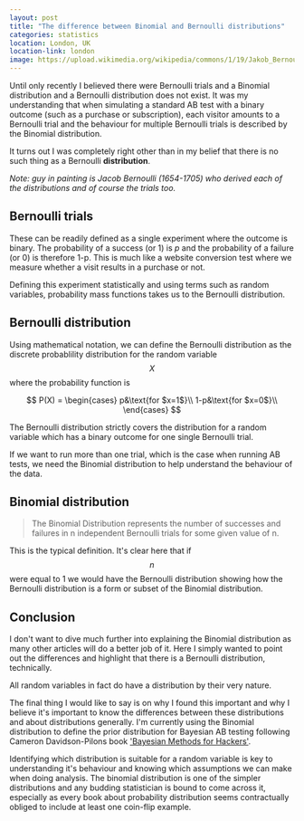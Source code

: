 ```yaml
---
layout: post
title: "The difference between Binomial and Bernoulli distributions"
categories: statistics
location: London, UK
location-link: london
image: https://upload.wikimedia.org/wikipedia/commons/1/19/Jakob_Bernoulli.jpg
---
```


Until only recently I believed there were Bernoulli trials and a Binomial distribution and a Bernoulli distribution does not exist. It was my understanding that when simulating a standard AB test with a binary outcome (such as a purchase or subscription), each visitor amounts to a Bernoulli trial and the behaviour for multiple Bernoulli trials is described by the Binomial distribution.

It turns out I was completely right other than in my belief that there is no such thing as a Bernoulli **distribution**.

_Note: guy in painting is Jacob Bernoulli (1654-1705) who derived each of the distributions and of course the trials too._

<!--description-->

## Bernoulli trials

These can be readily defined as a single experiment where the outcome is binary. The probability of a success (or 1) is $p$ and the probability of a failure (or 0) is therefore 1-p. This is much like a website conversion test where we measure whether a visit results in a purchase or not.

Defining this experiment statistically and using terms such as random variables, probability mass functions takes us to the Bernoulli distribution.

## Bernoulli distribution

Using mathematical notation, we can define the Bernoulli distribution as the discrete probablility distribution for the random variable $$X$$ where the probability function is

$$
P(X) =
\begin{cases}
p&\text{for $x=1$}\\
1-p&\text{for $x=0$}\\
\end{cases}
$$

The Bernoulli distribution strictly covers the distribution for a random variable which has a binary outcome for one single Bernoulli trial.

If we want to run more than one trial, which is the case when running AB tests, we need the Binomial distribution to help understand the behaviour of the data.

## Binomial distribution

> The Binomial Distribution represents the number of successes and failures in n independent Bernoulli trials for some given value of n.

This is the typical definition. It's clear here that if $$n$$ were equal to 1 we would have the Bernoulli distribution showing how the Bernoulli distribution is a form or subset of the Binomial distribution.

## Conclusion

I don't want to dive much further into explaining the Binomial distribution as many other articles will do a better job of it. Here I simply wanted to point out the differences and highlight that there is a Bernoulli distribution, technically.

All random variables in fact do have a distribution by their very nature.

The final thing I would like to say is on why I found this important and why I believe it's important to know the differences between these distributions and about distributions generally. I'm currently using the Binomial distribution to define the prior distribution for Bayesian AB testing following Cameron Davidson-Pilons book ['Bayesian Methods for Hackers'](https://github.com/CamDavidsonPilon/Probabilistic-Programming-and-Bayesian-Methods-for-Hackers).

Identifying which distribution is suitable for a random variable is key to understanding it's behaviour and knowing which assumptions we can make when doing analysis. The binomial distribution is one of the simpler distributions and any budding statistician is bound to come across it, especially as every book about probability distribution seems contractually obliged to include at least one coin-flip example.
